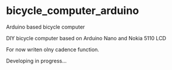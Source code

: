 # bicycle_computer_arduino
Arduino based bicycle computer    

DIY bicycle computer based on Arduino Nano and Nokia 5110 LCD    

For now writen olny cadence function.    


Developing in progress...
